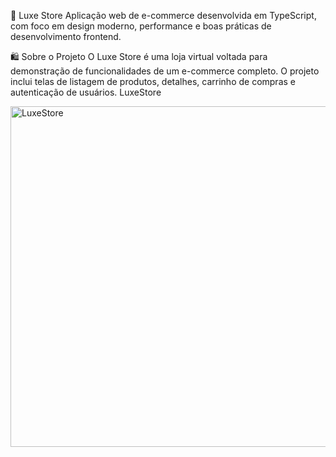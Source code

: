 💎 Luxe Store
Aplicação web de e-commerce desenvolvida em TypeScript, com foco em design moderno, performance e boas práticas de desenvolvimento frontend.

🛍️ Sobre o Projeto
O Luxe Store é uma loja virtual voltada para demonstração de funcionalidades de um e-commerce completo.
O projeto inclui telas de listagem de produtos, detalhes, carrinho de compras e autenticação de usuários. LuxeStore

<img width="1337" height="545" alt="LuxeStore" src="https://github.com/user-attachments/assets/e022f198-e87e-49e6-a264-7dfd67d51a26" />
